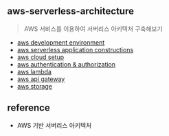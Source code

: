 ## aws-serverless-architecture
> AWS 서비스를 이용하여 서버리스 아키텍처 구축해보기

- <a href = "https://github.com/1yangsh/TIL/blob/master/aws/aws-serverless-architecture/development-environment.md">aws development environment</a>
- <a href = "https://github.com/1yangsh/TIL/blob/master/aws/aws-serverless-architecture/3-serverless-application-constructions.md">aws serverless application constructions</a>
- <a href = "https://github.com/1yangsh/TIL/blob/master/aws/aws-serverless-architecture/4-cloud-setup.md">aws cloud setup</a>
- <a href = "https://github.com/1yangsh/TIL/blob/master/aws/aws-serverless-architecture/5-authentication-authorization.md">aws authentication & authorization</a>
- <a href = "https://github.com/1yangsh/TIL/blob/master/aws/aws-serverless-architecture/6-lambda.md">aws lambda</a>
- <a href = "https://github.com/1yangsh/TIL/blob/master/aws/aws-serverless-architecture/7-api-gateway.md">aws api gateway</a>
- <a href = "https://github.com/1yangsh/TIL/blob/master/aws/aws-serverless-architecture/8-storage.md">aws storage</a>

## reference
- AWS 기반 서버리스 아키텍처
